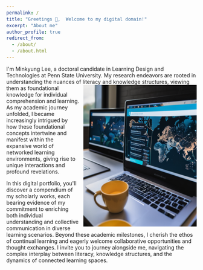 ```yaml
---
permalink: /
title: "Greetings 🖖,  Welcome to my digital domain!"
excerpt: "About me"
author_profile: true
redirect_from: 
  - /about/
  - /about.html
---
```


I'm Minkyung Lee, a doctoral candidate in Learning Design and Technologies at Penn State University. My research endeavors are rooted in understanding the nuances of literacy and knowledge structures, <img src="images/0virtualclass.png" alt="Virtual Class" style="float:right; margin-left:10px;" width="300px">viewing them as foundational knowledge for individual comprehension and learning. As my academic journey unfolded, I became increasingly intrigued by how these foundational concepts intertwine and manifest within the expansive world of networked learning environments, giving rise to unique interactions and profound revelations.

In this digital portfolio, you'll discover a compendium of my scholarly works, each bearing evidence of my commitment to enriching both individual understanding and collective communication in diverse learning scenarios. Beyond these academic milestones, I cherish the ethos of continual learning and eagerly welcome collaborative opportunities and thought exchanges. I invite you to journey alongside me, navigating the complex interplay between literacy, knowledge structures, and the dynamics of connected learning spaces.


